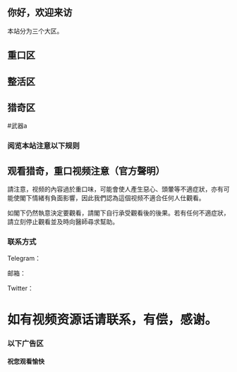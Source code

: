 ## 你好，欢迎来访

本站分为三个大区。

## 重口区

## 整活区

## 猎奇区
#武器a 


### 阅览本站注意以下规则


## 观看猎奇，重口视频注意（官方聲明）

請注意，视频的內容過於重口味，可能會使人產生惡心、頭暈等不適症狀，亦有可能使閣下情緒有負面影響，因此我們認為這個视频不適合任何人仕觀看。

如閣下仍然執意決定要觀看，請閣下自行承受觀看後的後果。若有任何不適症狀，請立刻停止觀看並及時向醫師尋求幫助。 

### 联系方式

Telegram：

邮箱：

Twitter：

# 如有视频资源话请联系，有偿，感谢。
### 以下广告区



#### 祝您观看愉快
